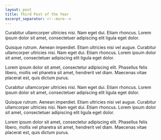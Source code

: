 ```yaml
---
layout: post
title: Third Post of the Year
excerpt_separator: <!--more-->
---
```


Curabitur ullamcorper ultricies nisi. Nam eget dui. Etiam rhoncus. Lorem ipsum dolor sit amet, consectetuer adipiscing elit ligula eget dolor.

Quisque rutrum. Aenean imperdiet. Etiam ultricies nisi vel augue. Curabitur ullamcorper ultricies nisi. Nam eget dui. Etiam rhoncus. Lorem ipsum dolor sit amet, consectetuer adipiscing elit ligula eget dolor.

Lorem ipsum dolor sit amet, consectetur adipiscing elit. Phasellus felis libero, mollis vel pharetra sit amet, hendrerit vel diam. Maecenas vitae placerat est, quis dictum purus.
<!--more-->

Curabitur ullamcorper ultricies nisi. Nam eget dui. Etiam rhoncus. Lorem ipsum dolor sit amet, consectetuer adipiscing elit ligula eget dolor.

Quisque rutrum. Aenean imperdiet. Etiam ultricies nisi vel augue. Curabitur ullamcorper ultricies nisi. Nam eget dui. Etiam rhoncus. Lorem ipsum dolor sit amet, consectetuer adipiscing elit ligula eget dolor.

Lorem ipsum dolor sit amet, consectetur adipiscing elit. Phasellus felis libero, mollis vel pharetra sit amet, hendrerit vel diam. Maecenas vitae placerat est, quis dictum purus.
